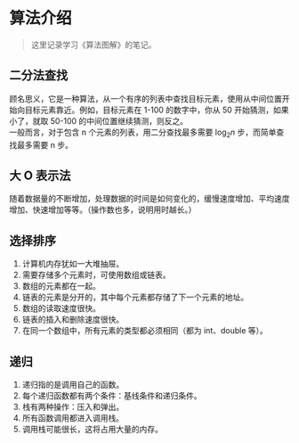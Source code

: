 # 算法介绍

> 这里记录学习《算法图解》的笔记。

## 二分法查找

顾名思义，它是一种算法，从一个有序的列表中查找目标元素，使用从中间位置开始向目标元素靠近。例如，目标元素在 1-100 的数字中，你从 50 开始猜测，如果小了，就取 50-100 的中间位置继续猜测，则反之。  
一般而言，对于包含 n 个元素的列表，用二分查找最多需要 $\log_2 n$ 步，而简单查找最多需要 n 步。

## 大 O 表示法

随着数据量的不断增加，处理数据的时间是如何变化的，缓慢速度增加、平均速度增加、快速增加等等。（操作数也多，说明用时越长。）

## 选择排序

1. 计算机内存犹如一大堆抽屉。
2. 需要存储多个元素时，可使用数组或链表。
3. 数组的元素都在一起。
4. 链表的元素是分开的，其中每个元素都存储了下一个元素的地址。
5. 数组的读取速度很快。
6. 链表的插入和删除速度很快。
7. 在同一个数组中，所有元素的类型都必须相同（都为 int、double 等）。

## 递归

1. 递归指的是调用自己的函数。
2. 每个递归函数都有两个条件：基线条件和递归条件。
3. 栈有两种操作：压入和弹出。
4. 所有函数调用都进入调用栈。
5. 调用栈可能很长，这将占用大量的内存。